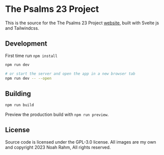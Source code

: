 # The Psalms 23 Project

This is the source for the The Psalms 23 Project [website](https://psalms23project.github.io), built with Svelte js and Tailwindcss. 


## Development

First time run `npm install`

```bash
npm run dev

# or start the server and open the app in a new browser tab
npm run dev -- --open
```

## Building

```bash
npm run build
```

Preview the production build with `npm run preview`.


## License

Source code is licensed under the GPL-3.0 license. All images are my own and copyright 2023 Noah Rahm, All rights reserved.